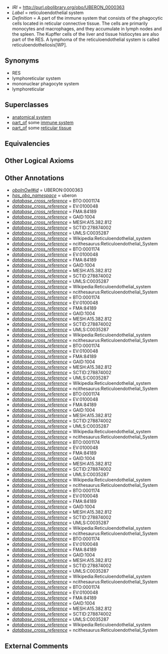  * *IRI* = http://purl.obolibrary.org/obo/UBERON_0000363
 * *Label* = reticuloendothelial system
 * *Definition* = A part of the immune system that consists of the phagocytic cells located in reticular connective tissue. The cells are primarily monocytes and macrophages, and they accumulate in lymph nodes and the spleen. The Kupffer cells of the liver and tissue histiocytes are also part of the RES. A lymphoma of the reticuloendothelial system is called reticuloendotheliosis[WP].

## Synonyms

 * RES
 * lymphoreticular system
 * mononuclear phagocyte system
 * lymphoreticular

## Superclasses

 * [anatomical system](../../UBERON/67/UBERON_0000467.md)
 * [part_of](../../BFO/50/BFO_0000050.md) some [immune system](../../UBERON/05/UBERON_0002405.md)
 * [part_of](../../BFO/50/BFO_0000050.md) some [reticular tissue](../../UBERON/04/UBERON_0006804.md)

## Equivalencies


## Other Logical Axioms


## Other Annotations

 * *[oboInOwl#id](../../id/oboInOwl#id.md)* = UBERON:0000363
 * *[has_obo_namespace](../../ce/oboInOwl#hasOBONamespace.md)* = uberon
 * *[database_cross_reference](../../ef/oboInOwl#hasDbXref.md)* = BTO:0001174
 * *[database_cross_reference](../../ef/oboInOwl#hasDbXref.md)* = EV:0100048
 * *[database_cross_reference](../../ef/oboInOwl#hasDbXref.md)* = FMA:84189
 * *[database_cross_reference](../../ef/oboInOwl#hasDbXref.md)* = GAID:1004
 * *[database_cross_reference](../../ef/oboInOwl#hasDbXref.md)* = MESH:A15.382.812
 * *[database_cross_reference](../../ef/oboInOwl#hasDbXref.md)* = SCTID:278874002
 * *[database_cross_reference](../../ef/oboInOwl#hasDbXref.md)* = UMLS:C0035287
 * *[database_cross_reference](../../ef/oboInOwl#hasDbXref.md)* = Wikipedia:Reticuloendothelial_system
 * *[database_cross_reference](../../ef/oboInOwl#hasDbXref.md)* = ncithesaurus:Reticuloendothelial_System
 * *[database_cross_reference](../../ef/oboInOwl#hasDbXref.md)* = BTO:0001174
 * *[database_cross_reference](../../ef/oboInOwl#hasDbXref.md)* = EV:0100048
 * *[database_cross_reference](../../ef/oboInOwl#hasDbXref.md)* = FMA:84189
 * *[database_cross_reference](../../ef/oboInOwl#hasDbXref.md)* = GAID:1004
 * *[database_cross_reference](../../ef/oboInOwl#hasDbXref.md)* = MESH:A15.382.812
 * *[database_cross_reference](../../ef/oboInOwl#hasDbXref.md)* = SCTID:278874002
 * *[database_cross_reference](../../ef/oboInOwl#hasDbXref.md)* = UMLS:C0035287
 * *[database_cross_reference](../../ef/oboInOwl#hasDbXref.md)* = Wikipedia:Reticuloendothelial_system
 * *[database_cross_reference](../../ef/oboInOwl#hasDbXref.md)* = ncithesaurus:Reticuloendothelial_System
 * *[database_cross_reference](../../ef/oboInOwl#hasDbXref.md)* = BTO:0001174
 * *[database_cross_reference](../../ef/oboInOwl#hasDbXref.md)* = EV:0100048
 * *[database_cross_reference](../../ef/oboInOwl#hasDbXref.md)* = FMA:84189
 * *[database_cross_reference](../../ef/oboInOwl#hasDbXref.md)* = GAID:1004
 * *[database_cross_reference](../../ef/oboInOwl#hasDbXref.md)* = MESH:A15.382.812
 * *[database_cross_reference](../../ef/oboInOwl#hasDbXref.md)* = SCTID:278874002
 * *[database_cross_reference](../../ef/oboInOwl#hasDbXref.md)* = UMLS:C0035287
 * *[database_cross_reference](../../ef/oboInOwl#hasDbXref.md)* = Wikipedia:Reticuloendothelial_system
 * *[database_cross_reference](../../ef/oboInOwl#hasDbXref.md)* = ncithesaurus:Reticuloendothelial_System
 * *[database_cross_reference](../../ef/oboInOwl#hasDbXref.md)* = BTO:0001174
 * *[database_cross_reference](../../ef/oboInOwl#hasDbXref.md)* = EV:0100048
 * *[database_cross_reference](../../ef/oboInOwl#hasDbXref.md)* = FMA:84189
 * *[database_cross_reference](../../ef/oboInOwl#hasDbXref.md)* = GAID:1004
 * *[database_cross_reference](../../ef/oboInOwl#hasDbXref.md)* = MESH:A15.382.812
 * *[database_cross_reference](../../ef/oboInOwl#hasDbXref.md)* = SCTID:278874002
 * *[database_cross_reference](../../ef/oboInOwl#hasDbXref.md)* = UMLS:C0035287
 * *[database_cross_reference](../../ef/oboInOwl#hasDbXref.md)* = Wikipedia:Reticuloendothelial_system
 * *[database_cross_reference](../../ef/oboInOwl#hasDbXref.md)* = ncithesaurus:Reticuloendothelial_System
 * *[database_cross_reference](../../ef/oboInOwl#hasDbXref.md)* = BTO:0001174
 * *[database_cross_reference](../../ef/oboInOwl#hasDbXref.md)* = EV:0100048
 * *[database_cross_reference](../../ef/oboInOwl#hasDbXref.md)* = FMA:84189
 * *[database_cross_reference](../../ef/oboInOwl#hasDbXref.md)* = GAID:1004
 * *[database_cross_reference](../../ef/oboInOwl#hasDbXref.md)* = MESH:A15.382.812
 * *[database_cross_reference](../../ef/oboInOwl#hasDbXref.md)* = SCTID:278874002
 * *[database_cross_reference](../../ef/oboInOwl#hasDbXref.md)* = UMLS:C0035287
 * *[database_cross_reference](../../ef/oboInOwl#hasDbXref.md)* = Wikipedia:Reticuloendothelial_system
 * *[database_cross_reference](../../ef/oboInOwl#hasDbXref.md)* = ncithesaurus:Reticuloendothelial_System
 * *[database_cross_reference](../../ef/oboInOwl#hasDbXref.md)* = BTO:0001174
 * *[database_cross_reference](../../ef/oboInOwl#hasDbXref.md)* = EV:0100048
 * *[database_cross_reference](../../ef/oboInOwl#hasDbXref.md)* = FMA:84189
 * *[database_cross_reference](../../ef/oboInOwl#hasDbXref.md)* = GAID:1004
 * *[database_cross_reference](../../ef/oboInOwl#hasDbXref.md)* = MESH:A15.382.812
 * *[database_cross_reference](../../ef/oboInOwl#hasDbXref.md)* = SCTID:278874002
 * *[database_cross_reference](../../ef/oboInOwl#hasDbXref.md)* = UMLS:C0035287
 * *[database_cross_reference](../../ef/oboInOwl#hasDbXref.md)* = Wikipedia:Reticuloendothelial_system
 * *[database_cross_reference](../../ef/oboInOwl#hasDbXref.md)* = ncithesaurus:Reticuloendothelial_System
 * *[database_cross_reference](../../ef/oboInOwl#hasDbXref.md)* = BTO:0001174
 * *[database_cross_reference](../../ef/oboInOwl#hasDbXref.md)* = EV:0100048
 * *[database_cross_reference](../../ef/oboInOwl#hasDbXref.md)* = FMA:84189
 * *[database_cross_reference](../../ef/oboInOwl#hasDbXref.md)* = GAID:1004
 * *[database_cross_reference](../../ef/oboInOwl#hasDbXref.md)* = MESH:A15.382.812
 * *[database_cross_reference](../../ef/oboInOwl#hasDbXref.md)* = SCTID:278874002
 * *[database_cross_reference](../../ef/oboInOwl#hasDbXref.md)* = UMLS:C0035287
 * *[database_cross_reference](../../ef/oboInOwl#hasDbXref.md)* = Wikipedia:Reticuloendothelial_system
 * *[database_cross_reference](../../ef/oboInOwl#hasDbXref.md)* = ncithesaurus:Reticuloendothelial_System
 * *[database_cross_reference](../../ef/oboInOwl#hasDbXref.md)* = BTO:0001174
 * *[database_cross_reference](../../ef/oboInOwl#hasDbXref.md)* = EV:0100048
 * *[database_cross_reference](../../ef/oboInOwl#hasDbXref.md)* = FMA:84189
 * *[database_cross_reference](../../ef/oboInOwl#hasDbXref.md)* = GAID:1004
 * *[database_cross_reference](../../ef/oboInOwl#hasDbXref.md)* = MESH:A15.382.812
 * *[database_cross_reference](../../ef/oboInOwl#hasDbXref.md)* = SCTID:278874002
 * *[database_cross_reference](../../ef/oboInOwl#hasDbXref.md)* = UMLS:C0035287
 * *[database_cross_reference](../../ef/oboInOwl#hasDbXref.md)* = Wikipedia:Reticuloendothelial_system
 * *[database_cross_reference](../../ef/oboInOwl#hasDbXref.md)* = ncithesaurus:Reticuloendothelial_System
 * *[database_cross_reference](../../ef/oboInOwl#hasDbXref.md)* = BTO:0001174
 * *[database_cross_reference](../../ef/oboInOwl#hasDbXref.md)* = EV:0100048
 * *[database_cross_reference](../../ef/oboInOwl#hasDbXref.md)* = FMA:84189
 * *[database_cross_reference](../../ef/oboInOwl#hasDbXref.md)* = GAID:1004
 * *[database_cross_reference](../../ef/oboInOwl#hasDbXref.md)* = MESH:A15.382.812
 * *[database_cross_reference](../../ef/oboInOwl#hasDbXref.md)* = SCTID:278874002
 * *[database_cross_reference](../../ef/oboInOwl#hasDbXref.md)* = UMLS:C0035287
 * *[database_cross_reference](../../ef/oboInOwl#hasDbXref.md)* = Wikipedia:Reticuloendothelial_system
 * *[database_cross_reference](../../ef/oboInOwl#hasDbXref.md)* = ncithesaurus:Reticuloendothelial_System

## External Comments

